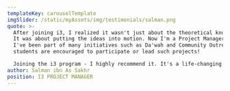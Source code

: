 ```yaml
---
templateKey: carouselTemplate
imgSlider: /static/myAssets/img/testimonials/salman.png
quote: >-
  After joining i3, I realized it wasn't just about the theoretical knowledge.
  It was about putting the ideas into motion. Now I'm a Project Manager at i3.
  I've been part of many initiatives such as Da'wah and Community Outreach. ALL
  students are encouraged to participate or lead such projects! 

  Joining the i3 program - I highly recommend it. It's a life-changing experience.
author: Salman ibn As Sakhr
position: I3 PROJECT MANAGER
---
```

